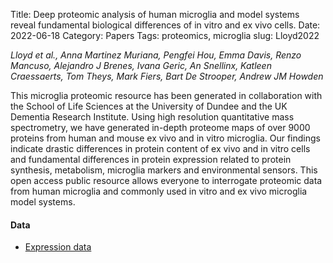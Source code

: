 Title: Deep proteomic analysis of human microglia and model systems reveal fundamental biological differences of in vitro and ex vivo cells.
Date: 2022-06-18
Category: Papers
Tags: proteomics, microglia
slug: Lloyd2022


*Lloyd et al., Anna Martinez Muriana, Pengfei Hou, Emma Davis, Renzo Mancuso, Alejandro J Brenes, Ivana Geric, An Snellinx, Katleen Craessaerts, Tom Theys, Mark Fiers, Bart De Strooper, Andrew JM Howden*

This microglia proteomic resource has been generated in collaboration with the School of Life Sciences at the University of Dundee and the UK Dementia Research Institute. Using high resolution quantitative mass spectrometry, we have generated in-depth proteome maps of over 9000 proteins from human and mouse ex vivo and in vitro microglia. Our findings indicate drastic differences in protein content of ex vivo and in vitro cells and fundamental differences in protein expression related to protein synthesis, metabolism, microglia markers and environmental sensors. This open access public resource allows everyone to interrogate proteomic data from human microglia and commonly used in vitro and ex vivo microglia model systems.

#### Data 
* [Expression data](/gene_expresssion?dataset_id=x.llopr.1)
